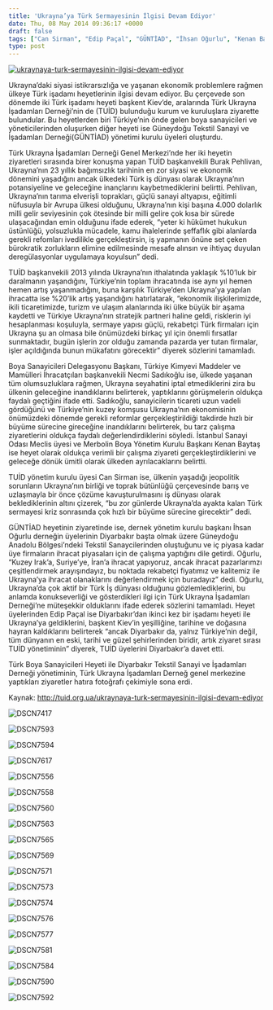 ```yaml
---
title: 'Ukrayna’ya Türk Sermayesinin İlgisi Devam Ediyor'
date: Thu, 08 May 2014 09:36:17 +0000
draft: false
tags: ["Can Sirman", "Edip Paçal", "GÜNTİAD", "İhsan Oğurlu", "Kenan Baytaş", "Merbolin Boya Yönetim Kurulu Başkanı", "Necmi Sadıkoğlu", "TUİD (Türk Ukrayna İşadamları Derneği)", "Ukrayna ekonomi", "Ukrayna kriz", "Ukrayna Türkler"]
type: post
---
```


[![ukraynaya-turk-sermayesinin-ilgisi-devam-ediyor](https://burakpehlivan.org/wp-content/uploads/2014/05/ukraynaya-turk-sermayesinin-ilgisi-devam-ediyor.jpg)](https://burakpehlivan.org/wp-content/uploads/2014/05/ukraynaya-turk-sermayesinin-ilgisi-devam-ediyor.jpg)

Ukrayna’daki siyasi istikrarsızlığa ve yaşanan ekonomik problemlere rağmen ülkeye Türk işadamı heyetlerinin ilgisi devam ediyor. Bu çerçevede son dönemde iki Türk işadamı heyeti başkent Kiev’de, aralarında Türk Ukrayna İşadamları Derneği’nin de (TUİD) bulunduğu kurum ve kuruluşlara ziyarette bulundular. Bu heyetlerden biri Türkiye’nin önde gelen boya sanayicileri ve yöneticilerinden oluşurken diğer heyeti ise Güneydoğu Tekstil Sanayi ve İşadamları Derneği(GÜNTİAD) yönetimi kurulu üyeleri oluşturdu.

Türk Ukrayna İşadamları Derneği Genel Merkezi’nde her iki heyetin ziyaretleri sırasında birer konuşma yapan TUİD başkanvekili Burak Pehlivan, Ukrayna’nın 23 yıllık bağımsızlık tarihinin en zor siyasi ve ekonomik dönemini yaşadığını ancak ülkedeki Türk iş dünyası olarak Ukrayna’nın potansiyeline ve geleceğine inançlarını kaybetmediklerini belirtti. Pehlivan, Ukrayna’nın tarıma elverişli toprakları, güçlü sanayi altyapısı, eğitimli nüfusuyla bir Avrupa ülkesi olduğunu, Ukrayna’nın kişi başına 4.000 dolarlık milli gelir seviyesinin çok ötesinde bir milli gelire çok kısa bir sürede ulaşacağından emin olduğunu ifade ederek, “yeter ki hükümet hukukun üstünlüğü, yolsuzlukla mücadele, kamu ihalelerinde şeffaflık gibi alanlarda gerekli refomları ivedilikle gerçekleştirsin, iş yapmanın önüne set çeken bürokratik zorlukların elimine edilmesinde mesafe alınsın ve ihtiyaç duyulan deregülasyonlar uygulamaya koyulsun” dedi.

TUİD başkanvekili 2013 yılında Ukrayna’nın ithalatında yaklaşık %10’luk bir daralmanın yaşandığını, Türkiye’nin toplam ihracatında ise aynı yıl hemen hemen artış yaşanmadığını, buna karşılık Türkiye’den Ukrayna’ya yapılan ihracatta ise %20’lik artış yaşandığını hatırlatarak, “ekonomik ilişkilerimizde, ikili ticaretimizde, turizm ve ulaşım alanlarında iki ülke büyük bir aşama kaydetti ve Türkiye Ukrayna’nın stratejik partneri haline geldi, risklerin iyi hesaplanması koşuluyla, sermaye yapısı güçlü, rekabetçi Türk firmaları için Ukrayna şu an olmasa bile önümüzdeki birkaç yıl için önemli fırsatlar sunmaktadır, bugün işlerin zor olduğu zamanda pazarda yer tutan firmalar, işler açıldığında bunun mükafatını görecektir” diyerek sözlerini tamamladı.

Boya Sanayicileri Delegasyonu Başkanı, Türkiye Kimyevi Maddeler ve Mamülleri İhracatçıları başkanvekili Necmi Sadıkoğlu ise, ülkede yaşanan tüm olumsuzluklara rağmen, Ukrayna seyahatini iptal etmediklerini zira bu ülkenin geleceğine inandıklarını belirterek, yaptıklarını görüşmelerin oldukça faydalı geçtiğini ifade etti. Sadıkoğlu, sanayicilerin ticareti uzun vadeli gördüğünü ve Türkiye’nin kuzey komşusu Ukrayna’nın ekonomisinin önümüzdeki dönemde gerekli reformlar gerçekleştirildiği takdirde hızlı bir büyüme sürecine gireceğine inandıklarını belirterek, bu tarz çalışma ziyaretlerini oldukça faydalı değerlendirdiklerini söyledi. İstanbul Sanayi Odası Meclis üyesi ve Merbolin Boya Yönetim Kurulu Başkanı Kenan Baytaş ise heyet olarak oldukça verimli bir çalışma ziyareti gerçekleştirdiklerini ve geleceğe dönük ümitli olarak ülkeden ayrılacaklarını belirtti.

TUİD yönetim kurulu üyesi Can Sirman ise, ülkenin yaşadığı jeopolitik sorunların Ukrayna’nın birliği ve toprak bütünlüğü çerçevesinde barış ve uzlaşmayla bir önce çözüme kavuşturulmasını iş dünyası olarak beklediklerinin altını çizerek, “bu zor günlerde Ukrayna’da ayakta kalan Türk sermayesi kriz sonrasında çok hızlı bir büyüme sürecine girecektir” dedi.

GÜNTİAD heyetinin ziyaretinde ise, dernek yönetim kurulu başkanı İhsan Oğurlu derneğin üyelerinin Diyarbakır başta olmak üzere Güneydoğu Anadolu Bölgesi’ndeki Tekstil Sanaycilerinden oluştuğunu ve iç piyasa kadar üye firmaların ihracat piyasaları için de çalışma yaptığını dile getirdi. Oğurlu, “Kuzey Irak’a, Suriye’ye, İran’a ihracat yapıyoruz, ancak ihracat pazarlarımzı çeşitlendirmek arayışındayız, bu noktada rekabetçi fiyatımız ve kalitemiz ile Ukrayna’ya ihracat olanaklarını değerlendirmek için buradayız” dedi. Oğurlu, Ukrayna’da çok aktif bir Türk İş dünyası olduğunu gözlemlediklerini, bu anlamda konukseverliği ve gösterdikleri ilgi için Türk Ukrayna İşadamları Derneği’ne müteşekkir olduklarını ifade ederek sözlerini tamamladı. Heyet üyelerinden Edip Paçal ise Diyarbakır’dan ikinci kez bir işadamı heyeti ile Ukrayna’ya geldiklerini, başkent Kiev’in yeşilliğine, tarihine ve doğasına hayran kaldıklarını belirterek “ancak Diyarbakır da, yalnız Türkiye’nin değil, tüm dünyanın en eski, tarihi ve güzel şehirlerinden biridir, artık ziyaret sırası TUİD yönetiminin” diyerek, TUİD üyelerini Diyarbakır’a davet etti.

Türk Boya Sanayicileri Heyeti ile Diyarbakır Tekstil Sanayi ve İşadamları Derneği yönetiminin, Türk Ukrayna İşadamları Derneğ genel merkezine yaptıkları ziyaretler hatıra fotoğrafı çekimiyle sona erdi.

Kaynak: http://tuid.org.ua/ukraynaya-turk-sermayesinin-ilgisi-devam-ediyor

![DSCN7417](https://burakpehlivan.org/tuid_images/DSCN7416.jpg)

![DSCN7593](https://burakpehlivan.org/tuid_images/DSCN7593.jpg)

![DSCN7594](https://burakpehlivan.org/tuid_images/DSCN7594.jpg)

![DSCN7617](https://burakpehlivan.org/tuid_images/DSCN7617.jpg)

![DSCN7556](https://burakpehlivan.org/tuid_images/DSCN7556.jpg)

![DSCN7558](https://burakpehlivan.org/tuid_images/DSCN7558.jpg)

![DSCN7560](https://burakpehlivan.org/tuid_images/DSCN7560.jpg)

![DSCN7563](https://burakpehlivan.org/tuid_images/DSCN7563.jpg)

![DSCN7565](https://burakpehlivan.org/tuid_images/DSCN7565.jpg)

![DSCN7569](https://burakpehlivan.org/tuid_images/DSCN7569.jpg)

![DSCN7571](https://burakpehlivan.org/tuid_images/DSCN7571.jpg)

![DSCN7573](https://burakpehlivan.org/tuid_images/DSCN7573.jpg)

![DSCN7574](https://burakpehlivan.org/tuid_images/DSCN7574.jpg)

![DSCN7576](https://burakpehlivan.org/tuid_images/DSCN7576.jpg)

![DSCN7577](https://burakpehlivan.org/tuid_images/DSCN7577.jpg)

![DSCN7581](https://burakpehlivan.org/tuid_images/DSCN7581.jpg)

![DSCN7584](https://burakpehlivan.org/tuid_images/DSCN7584.jpg)

![DSCN7590](https://burakpehlivan.org/tuid_images/DSCN7590.jpg)

![DSCN7592](https://burakpehlivan.org/tuid_images/DSCN7592.jpg)
